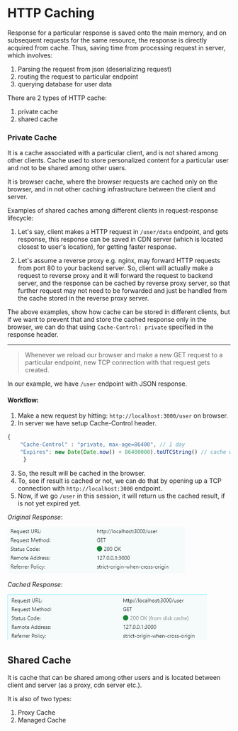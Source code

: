 # HTTP Caching

Response for a particular response is saved onto the main memory, and on subsequent requests for the same resource, the response is directly acquired from cache. Thus, saving time from processing request in server, which involves:
1. Parsing the request from json (deserializing request) 
2. routing the request to particular endpoint
3. querying database for user data


There are 2 types of HTTP cache: 
1. private cache
2. shared cache 

### Private Cache 

It is a cache associated with a particular client, and is not shared among other clients. Cache used to store personalized content for a particular user and not to be shared among other users.

It is browser cache, where the browser requests are cached only on the browser, and in not other caching infrastructure between the client and server.

Examples of shared caches among different clients in request-response lifecycle: 

1. Let's say, client makes a HTTP request in `/user/data` endpoint, and gets response, this response can be saved in CDN server (which is located closest to user's location), for getting faster response. 

2. Let's assume a reverse proxy e.g. nginx, may forward HTTP requests from port 80 to your backend server. So,  client will actually make a request to reverse proxy and it will forward the request to backend server, and the response can be cached by reverse proxy server, so that further request may not need to be forwarded and just be handled from the cache stored in the reverse proxy server.

The above examples, show how cache can be stored in different clients, but if we want to prevent that and store the cached response only in the browser, we can do that using `Cache-Control: private` specified in the response header.

---

> Whenever we reload our browser and make a new GET request to a particular endpoint, new TCP connection with that request gets created.

In our example, we have `/user` endpoint with JSON response.

#### Workflow:
1. Make a new request by hitting: `http://localhost:3000/user` on browser.
2. In server we have setup Cache-Control header.
```javascript
{ 
    "Cache-Control" : "private, max-age=86400", // 1 day
    "Expires": new Date(Date.now() + 86400000).toUTCString() // cache will expire in 1 day
     } 

```
3. So, the result will be cached in the browser.
4. To, see if result is cached or not, we can do that by opening up a TCP connection with `http://localhost:3000` endpoint.
5. Now, if we go `/user` in this session, it will return us the cached result, if is not yet expired yet.


*Original Response*:  

![Original Response](/images/image-2.png)

*Cached Response*: 

![Cached Response](/images/image-1.png)

## Shared Cache

It is cache that can be shared among other users and is located between client and server (as a proxy, cdn server etc.). 

It is also of two types: 
1. Proxy Cache
2. Managed Cache
